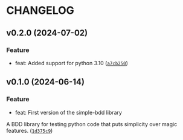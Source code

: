 # CHANGELOG

## v0.2.0 (2024-07-02)

### Feature

* feat: Added support for python 3.10 ([`a7cb250`](https://github.com/redhotbadger/simple-bdd/commit/a7cb250333e18d98cc44d79dfdf12c1c5dbc669f))

## v0.1.0 (2024-06-14)

### Feature

* feat: First version of the simple-bdd library

A BDD library for testing python code that puts simplicity over magic features. ([`1d375c9`](https://github.com/redhotbadger/simple-bdd/commit/1d375c9c242bb097d587d4d8d159821e1863fcc8))
